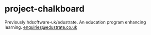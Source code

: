 # project-chalkboard
Previously hdsoftware-uk/edustrate. An education program enhancing learning. enquiries@edustrate.co.uk
